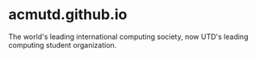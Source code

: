# acmutd.github.io
The world's leading international computing society, now UTD's leading computing student organization.
